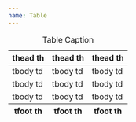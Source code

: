 ```yaml
---
name: Table
---
```

<table>
    <caption>Table Caption</caption>
    <thead>
        <tr>
            <th>thead th</th>
            <th>thead th</th>
            <th>thead th</th>
        </tr>
    </thead>
    <tbody>
        <tr>
            <td>tbody td</td>
            <td>tbody td</td>
            <td>tbody td</td>
        </tr>
        <tr>
            <td>tbody td</td>
            <td>tbody td</td>
            <td>tbody td</td>
        </tr>
        <tr>
            <td>tbody td</td>
            <td>tbody td</td>
            <td>tbody td</td>
        </tr>
    </tbody>
    <tfoot>
        <tr>
            <th>tfoot th</th>
            <th>tfoot th</th>
            <th>tfoot th</th>
        </tr>
    </tfoot>
</table>